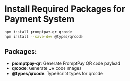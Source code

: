 # Install Required Packages for Payment System

```bash
npm install promptpay-qr qrcode
npm install --save-dev @types/qrcode
```

## Packages:
- **promptpay-qr**: Generate PromptPay QR code payload
- **qrcode**: Generate QR code images
- **@types/qrcode**: TypeScript types for qrcode
